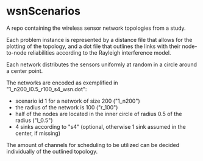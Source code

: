 wsnScenarios
============

A repo containing the wireless sensor network topologies from a study.

Each problem instance is represented by a distance file that allows for the plotting of the topology, and a dot file that outlines the links with their node-to-node reliabilities according to the Rayleigh interference model.

Each network distributes the sensors uniformly at random in a circle around a center point.

The networks are encoded as exemplified in "1_n200_l0.5_r100_s4_wsn.dot":
* scenario id 1 for a network of size 200 ("1_n200")
* the radius of the network is 100 ("r_100")
* half of the nodes are located in the inner circle of radius 0.5 of the radius ("l_0.5")
* 4 sinks according to "s4" (optional, otherwise 1 sink assumed in the center, if missing)

The amount of channels for scheduling to be utilized can be decided individually of the outlined topology.
